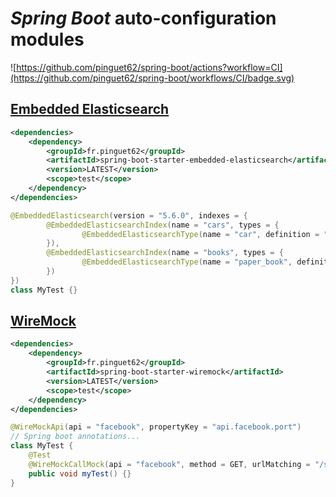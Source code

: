 # *Spring Boot* auto-configuration modules

![https://github.com/pinguet62/spring-boot/actions?workflow=CI](https://github.com/pinguet62/spring-boot/workflows/CI/badge.svg)

## [Embedded Elasticsearch](https://github.com/allegro/embedded-elasticsearch)

```xml
<dependencies>
    <dependency>
        <groupId>fr.pinguet62</groupId>
        <artifactId>spring-boot-starter-embedded-elasticsearch</artifactId>
        <version>LATEST</version>
        <scope>test</scope>
    </dependency>
</dependencies>
```

```java
@EmbeddedElasticsearch(version = "5.6.0", indexes = {
        @EmbeddedElasticsearchIndex(name = "cars", types = {
                @EmbeddedElasticsearchType(name = "car", definition = "classpath:car-mapping.json"),
        }),
        @EmbeddedElasticsearchIndex(name = "books", types = {
                @EmbeddedElasticsearchType(name = "paper_book", definition = "classpath:paper-book-mapping.json"),
        })
})
class MyTest {}
```

## [WireMock](http://wiremock.org/docs/junit-rule)

```xml
<dependencies>
    <dependency>
        <groupId>fr.pinguet62</groupId>
        <artifactId>spring-boot-starter-wiremock</artifactId>
        <version>LATEST</version>
        <scope>test</scope>
    </dependency>
</dependencies>
```

```java
@WireMockApi(api = "facebook", propertyKey = "api.facebook.port")
// Spring boot annotations...
class MyTest {
    @Test
    @WireMockCallMock(api = "facebook", method = GET, urlMatching = "/second", status = 200, bodyResource = "classpath:fr/pinguet62/springboot/wiremock/test.txt")
    public void myTest() {}
}
```
